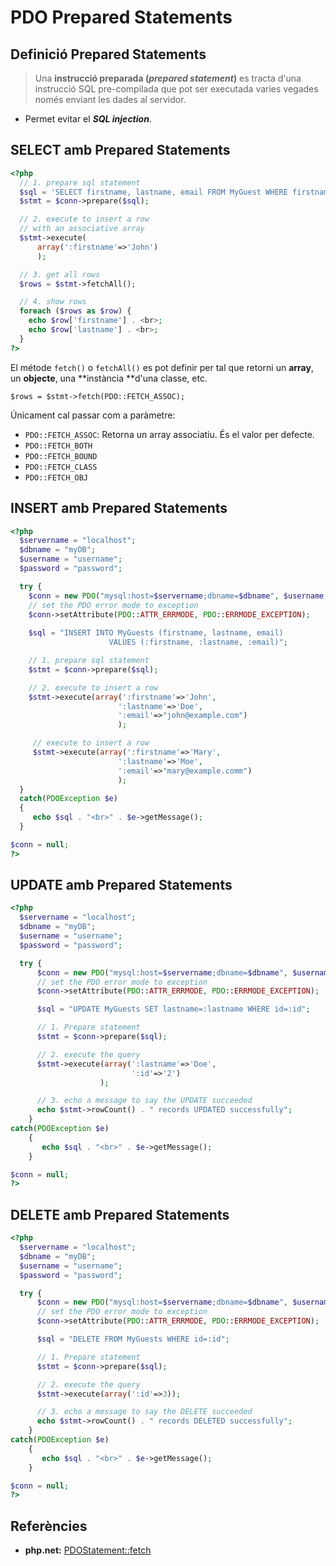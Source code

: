 # PDO Prepared Statements

## Definició Prepared Statements

> Una **instrucció preparada (_prepared statement_)** es tracta d'una instrucció SQL pre-compilada que pot ser executada varies vegades només enviant les dades al servidor.

* Permet evitar el ***SQL injection***.

## SELECT amb Prepared Statements

```php
<?php
  // 1. prepare sql statement
  $sql = 'SELECT firstname, lastname, email FROM MyGuest WHERE firstname = :firstname';
  $stmt = $conn->prepare($sql);

  // 2. execute to insert a row 
  // with an associative array
  $stmt->execute(
      array(':firstname'=>'John')
      );

  // 3. get all rows
  $rows = $stmt->fetchAll();

  // 4. show rows
  foreach ($rows as $row) {
 	echo $row['firstname'] . <br>;
	echo $row['lastname'] . <br>;
  }
?>
```
El métode `fetch()` o `fetchAll()` es pot definir per tal que retorni un **array**, un **objecte**, una **instància **d'una classe, etc.

`$rows = $stmt->fetch(PDO::FETCH_ASSOC);`

Únicament cal passar com a paràmetre:
* `PDO::FETCH_ASSOC`: Retorna un array associatiu. És el valor per defecte.
* `PDO::FETCH_BOTH`
* `PDO::FETCH_BOUND`
* `PDO::FETCH_CLASS`
* `PDO::FETCH_OBJ ` 

## INSERT amb Prepared Statements

```php
<?php
  $servername = "localhost";
  $dbname = "myDB";
  $username = "username";
  $password = "password";

  try {
    $conn = new PDO("mysql:host=$servername;dbname=$dbname", $username, $password);
    // set the PDO error mode to exception
    $conn->setAttribute(PDO::ATTR_ERRMODE, PDO::ERRMODE_EXCEPTION);
   
    $sql = "INSERT INTO MyGuests (firstname, lastname, email)
         			  VALUES (:firstname, :lastname, :email)";

    // 1. prepare sql statement
    $stmt = $conn->prepare($sql);

    // 2. execute to insert a row
    $stmt->execute(array(':firstname'=>'John',
 						':lastname'=>'Doe',
 						':email'=>"john@example.com")
 						);

     // execute to insert a row
     $stmt->execute(array(':firstname'=>'Mary',
 						':lastname'=>'Moe',
 						':email'=>"mary@example.comm")
 						);
  }
  catch(PDOException $e)
  {
     echo $sql . "<br>" . $e->getMessage();
  }

$conn = null;
?>
```

## UPDATE amb Prepared Statements

```php
<?php
  $servername = "localhost";
  $dbname = "myDB";
  $username = "username";
  $password = "password";

  try {
      $conn = new PDO("mysql:host=$servername;dbname=$dbname", $username, $password);
      // set the PDO error mode to exception
      $conn->setAttribute(PDO::ATTR_ERRMODE, PDO::ERRMODE_EXCEPTION);

      $sql = "UPDATE MyGuests SET lastname=:lastname WHERE id=:id";

      // 1. Prepare statement
      $stmt = $conn->prepare($sql);

      // 2. execute the query
      $stmt->execute(array(':lastname'=>'Doe',
                           ':id'=>'2')
                    );

      // 3. echo a message to say the UPDATE succeeded
      echo $stmt->rowCount() . " records UPDATED successfully";
    }
catch(PDOException $e)
    {
       echo $sql . "<br>" . $e->getMessage();
    }

$conn = null;
?>
```

## DELETE amb Prepared Statements

```php
<?php
  $servername = "localhost";
  $dbname = "myDB";
  $username = "username";
  $password = "password";

  try {
      $conn = new PDO("mysql:host=$servername;dbname=$dbname", $username, $password);
      // set the PDO error mode to exception
      $conn->setAttribute(PDO::ATTR_ERRMODE, PDO::ERRMODE_EXCEPTION);

      $sql = "DELETE FROM MyGuests WHERE id=:id";

      // 1. Prepare statement
      $stmt = $conn->prepare($sql);

      // 2. execute the query
      $stmt->execute(array(':id'=>3));

      // 3. echo a message to say the DELETE succeeded
      echo $stmt->rowCount() . " records DELETED successfully";
    }
catch(PDOException $e)
    {
       echo $sql . "<br>" . $e->getMessage();
    }

$conn = null;
?>
```





## Referències

* **php.net:** [PDOStatement::fetch](http://php.net/manual/es/pdostatement.fetch.php)
